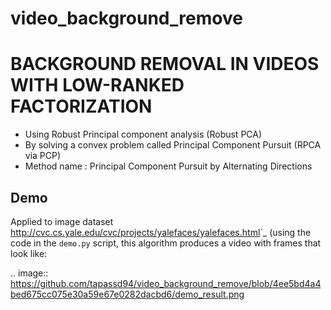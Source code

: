 # video_background_remove

# BACKGROUND REMOVAL IN VIDEOS WITH LOW-RANKED FACTORIZATION #
- Using Robust Principal component analysis (Robust PCA)
- By solving a convex problem called Principal Component Pursuit (RPCA via PCP)
- Method name : Principal Component Pursuit by Alternating Directions


Demo
----

Applied to image dataset
<http://cvc.cs.yale.edu/cvc/projects/yalefaces/yalefaces.html>`_ (using the code
in the ``demo.py`` script, this algorithm produces a video with frames that
look like:

.. image:: https://github.com/tapassd94/video_background_remove/blob/4ee5bd4a4bed675cc075e30a59e67e0282dacbd6/demo_result.png
